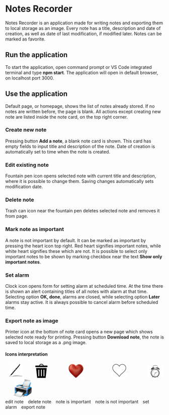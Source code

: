 # Notes Recorder
Notes Recorder is an application made for writing notes and exporting them to local storage as an image. Every note has a title, description and date of creation, as well as date of last modification, if modified later. Notes can be marked as favorite.

## Run the application
To start the application, open command prompt or VS Code integrated terminal and type **npm start**. The application will open in default browser, on localhost port 3000.

## Use the application
Default page, or homepage, shows the list of notes already stored. If no notes are written before, the page is blank. All actions except creating new note are listed inside the note card, on the top right corner.

### Create new note
Pressing button **Add a note**, a blank note card is shown. This card has empty fields to input title and description of the note. Date of creation is automatically set to time when the note is created.

### Edit existing note
Fountain pen icon opens selected note with current title and description, where it is possible to change them. Saving changes automatically sets modification date.

### Delete note
Trash can icon near the fountain pen deletes selected note and removes it from page.

### Mark note as important
A note is not important by default. It can be marked as important by pressing the heart icon top right. Red heart signifies important notes, while white heart signifies these which are not. It is possible to select only important notes to be shown by marking checkbox near the text **Show only important notes**.

### Set alarm
Clock icon opens form for setting alarm at scheduled time. At the time there is shown an alert containing titles of all notes with alarm at that time. Selecting option **OK, done**, alarms are closed, while selecting option **Later** alarms stay active. It is always possible to cancel alarm before scheduled time.

### Export note as image
Printer icon at the bottom of note card opens a new page which shows selected note ready for printing. Pressing button **Download note**, the note is saved to local storage as a .png image.

#### Icons interpretation
&ensp;
![Edit note](src/images/pen.png?raw=true)
&emsp;&emsp;
![Delete note](src/images/trashcan.png?raw=true)
&emsp;&emsp;&emsp;&ensp;
![Important note](src/images/heart.png?raw=true)
&emsp;&emsp;&emsp;&emsp;&emsp;&ensp;
![Unimportant note](src/images/emptyheart.png?raw=true)
&emsp;&emsp;&emsp;&emsp;&ensp;
![Unimportant note](src/images/alarm.png?raw=true)
&emsp;&ensp;
![Print note](src/images/printer.png?raw=true)
<br>
edit note&emsp;delete note&emsp;note is important&emsp;note is not important&emsp;set alarm&emsp;export note
